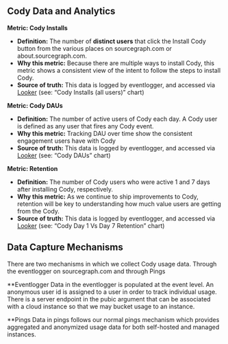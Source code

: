 ## Cody Data and Analytics

**Metric: Cody Installs**

- **Definition:** The number of **distinct users** that click the Install Cody button from the various places on sourcegraph.com or about.sourcegraph.com.
- **Why this metric:** Because there are multiple ways to install Cody, this metric shows a consistent view of the intent to follow the steps to install Cody.
- **Source of truth:** This data is logged by eventlogger, and accessed via [Looker](https://sourcegraph.looker.com/dashboards/476?Server+Endpoint=) (see: “Cody Installs (all users)” chart)

**Metric: Cody DAUs**

- **Definition:** The number of active users of Cody each day.  A Cody user is defined as any user that fires any Cody event.
- **Why this metric:** Tracking DAU over time show the consistent engagement users have with Cody
- **Source of truth:** This data is logged by eventlogger, and accessed via [Looker](https://sourcegraph.looker.com/dashboards/476?Server+Endpoint=) (see: “Cody DAUs” chart)

**Metric: Retention**

- **Definition:** The number of Cody users who were active 1 and 7 days after installing Cody, respectively.
- **Why this metric:** As we continue to ship improvements to Cody, retention will be key to understanding how much value users are getting from the Cody.
- **Source of truth:** This data is logged by eventlogger, and accessed via [Looker](https://sourcegraph.looker.com/dashboards/476?Server+Endpoint=) (see: “Cody Day 1 Vs Day 7 Retention” chart)

## Data Capture Mechanisms
There are two mechanisms in which we collect Cody usage data.  Through the eventlogger on sourcegraph.com and through Pings

**Eventlogger
Data in the eventlogger is populated at the event level.  An anonymous user id is assigned to a user in order to track individual usage.  There is a server endpoint in the pubic argument that can be associated with a cloud instance so that we may bucket usage to an instance.  

**Pings
Data in pings follows our normal pings mechanism which provides aggregated and anonymized usage data for both self-hosted and managed instances.
